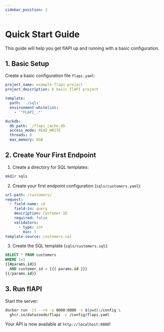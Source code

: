 ```yaml
---
sidebar_position: 3
---
```


# Quick Start Guide

This guide will help you get flAPI up and running with a basic configuration.

## 1. Basic Setup

Create a basic configuration file `flapi.yaml`:

```yaml
project_name: example-flapi-project
project_description: A basic flAPI project

template:
  path: './sqls'
  environment-whitelist:
    - '^FLAPI_.*'

duckdb:
  db_path: ./flapi_cache.db
  access_mode: READ_WRITE
  threads: 8
  max_memory: 8GB
```

## 2. Create Your First Endpoint

1. Create a directory for SQL templates:
```bash
mkdir sqls
```

2. Create your first endpoint configuration (`sqls/customers.yaml`):
```yaml
url-path: /customers/
request:
  - field-name: id
    field-in: query
    description: Customer ID
    required: false
    validators:
      - type: int
        min: 1
template-source: customers.sql
```

3. Create the SQL template (`sqls/customers.sql`):
```sql
SELECT * FROM customers
WHERE 1=1
{{#params.id}}
  AND customer_id = {{{ params.id }}}
{{/params.id}}
```

## 3. Run flAPI

Start the server:

```bash
docker run -it --rm -p 8080:8080 -v $(pwd):/config \
  ghcr.io/datazoode/flapi -c /config/flapi.yaml
```

Your API is now available at `http://localhost:8080`! 